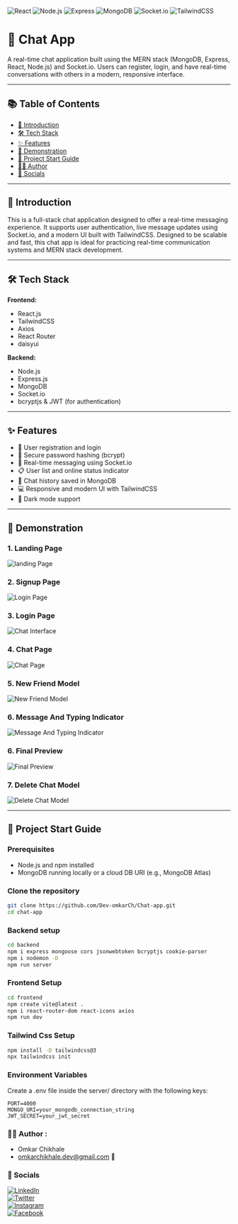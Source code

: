 <!-- Technology Tags -->
![React](https://img.shields.io/badge/React-20232A?style=for-the-badge&logo=react&logoColor=61DAFB)
![Node.js](https://img.shields.io/badge/Node.js-43853D?style=for-the-badge&logo=node-dot-js&logoColor=white)
![Express](https://img.shields.io/badge/Express.js-404D59?style=for-the-badge)
![MongoDB](https://img.shields.io/badge/MongoDB-4EA94B?style=for-the-badge&logo=mongodb&logoColor=white)
![Socket.io](https://img.shields.io/badge/Socket.io-010101?style=for-the-badge&logo=socketdotio&logoColor=white)
![TailwindCSS](https://img.shields.io/badge/TailwindCSS-38B2AC?style=for-the-badge&logo=tailwind-css&logoColor=white)

# 💬 Chat App

A real-time chat application built using the MERN stack (MongoDB, Express, React, Node.js) and Socket.io. Users can register, login, and have real-time conversations with others in a modern, responsive interface.

---

## 📚 Table of Contents

- [📖 Introduction](#introduction)  
- [🛠 Tech Stack](#tech-stack)  
- [✨ Features](#features)  
- [📸 Demonstration](#demonstration)  
- [🚀 Project Start Guide](#project-start-guide)  
- [👨‍💻 Author](#author)  
- [🔗 Socials](#socials)

---

<a id="introduction"></a>
## 📖 Introduction

This is a full-stack chat application designed to offer a real-time messaging experience. It supports user authentication, live message updates using Socket.io, and a modern UI built with TailwindCSS. Designed to be scalable and fast, this chat app is ideal for practicing real-time communication systems and MERN stack development.

---

<a id="tech-stack"></a>
## 🛠 Tech Stack

**Frontend:**
- React.js
- TailwindCSS
- Axios
- React Router
- daisyui

**Backend:**
- Node.js
- Express.js
- MongoDB
- Socket.io
- bcryptjs & JWT (for authentication)

---

<a id="features"></a>
## ✨ Features

- 🔐 User registration and login
- 🧠 Secure password hashing (bcrypt)
- 🔄 Real-time messaging using Socket.io
- 📋 User list and online status indicator
- 💬 Chat history saved in MongoDB
- 💻 Responsive and modern UI with TailwindCSS
- 🌙 Dark mode support

---

<a id="demonstration"></a>
## 📸 Demonstration

### 1. Landing Page
![landing Page](./preview/home.png)
### 2. Signup Page
![Login Page](./preview/signup.png)
### 3. Login Page  
![Chat Interface](./preview/login.png)
### 4. Chat Page  
![Chat Page](./preview/Chat.png)
### 5. New Friend Model  
![New Friend Model](./preview/step-2.png)
### 6. Message And Typing Indicator  
![Message And Typing Indicator](./preview/typing-indicator.png)
### 6. Final Preview   
![Final Preview](./preview/final.png)
### 7. Delete Chat Model
![Delete Chat Model](./preview/delete-chat.png)

---

<a id="project-start-guide"></a>
## 🚀 Project Start Guide

### Prerequisites

- Node.js and npm installed
- MongoDB running locally or a cloud DB URI (e.g., MongoDB Atlas)

### Clone the repository

```bash
git clone https://github.com/Dev-omkarCh/Chat-app.git
cd chat-app
```
### Backend setup
```bash
cd backend
npm i express mongoose cors jsonwebtoken bcryptjs cookie-parser
npm i nodemon -D
npm run server
```

### Frontend Setup
```bash
cd frontend
npm create vite@latest .
npm i react-router-dom react-icons axios 
npm run dev
```
### Tailwind Css Setup
```bash
npm install -D tailwindcss@3
npx tailwindcss init
```

### Environment Variables
Create a .env file inside the server/ directory with the following keys:
```.env
PORT=4000
MONGO_URI=your_mongodb_connection_string
JWT_SECRET=your_jwt_secret
```

<a id="author"></a>

### 👨‍💻 Author :
 - Omkar Chikhale
- omkarchikhale.dev@gmail.com 📧

<a id="socials"></a>

### 🔗 Socials
[![LinkedIn](https://img.shields.io/badge/LinkedIn-0077B5?style=for-the-badge&logo=linkedin&logoColor=white)](https://www.linkedin.com/in/omkar-chikhale/)  
[![Twitter](https://img.shields.io/badge/Twitter-1DA1F2?style=for-the-badge&logo=x&logoColor=white)](https://twitter.com/your-username)  
[![Instagram](https://img.shields.io/badge/Instagram-E4405F?style=for-the-badge&logo=instagram&logoColor=white)](https://www.instagram.com/om.kar816?igsh=MWd5dDF5bGd5ejFpMw==)  
[![Facebook](https://img.shields.io/badge/Facebook-1877F2?style=for-the-badge&logo=facebook&logoColor=white)](https://www.facebook.com/profile.php?id=100087449895467&amp;mibextid=ZbWKwL)

> 
